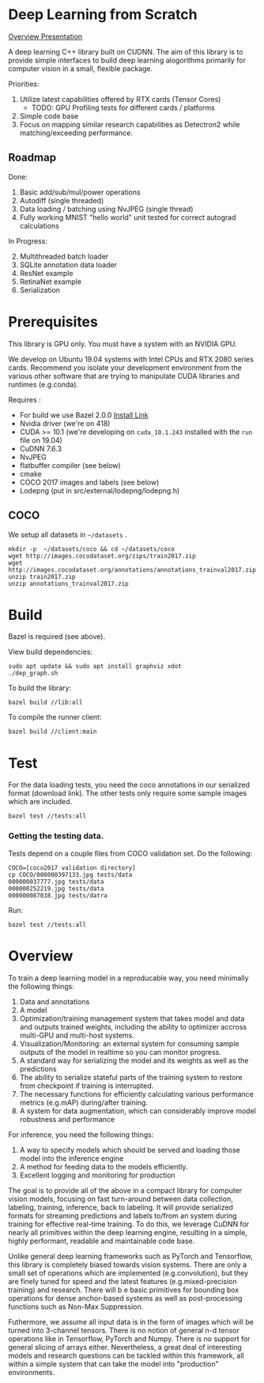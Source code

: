 # Deep Learning from Scratch

[Overview Presentation](https://docs.google.com/presentation/d/13iccyzgeLPLY2YbbjRyn206PnmnWebZJnQ1kIaA85Uk/edit?usp=sharing)

A deep learning C++ library built on CUDNN. The aim of this library is to provide simple interfaces to build deep learning 
alogorithms primarily for computer vision in a small, flexible package.

Priorities:

1. Utilize latest capabilities offered by RTX cards (Tensor Cores)
    - TODO: GPU Profiling tests for different cards / platforms
2. Simple code base
3. Focus on mapping similar research capabilities as Detectron2 while matching/exceeding performance.

## Roadmap 

Done: 

1. Basic add/sub/mul/power operations
2. Autodiff (single threaded)
3. Data loading / batching using NvJPEG (single thread)
4. Fully working MNIST "hello world" unit tested for correct autograd calculations

In Progress:

2. Multithreaded batch loader
3. SQLite annotation data loader
3. ResNet example
4. RetinaNet example
5. Serialization

# Prerequisites

This library is GPU only. You must have a system with an NVIDIA GPU.

We develop on Ubuntu 19.04 systems with Intel CPUs and RTX 2080 series cards. Recommend 
you isolate your development environment from the various other software that are trying 
to manipulate CUDA libraries and runtimes (e.g.conda).

Requires :

* For build we use Bazel 2.0.0 [Install Link](https://docs.bazel.build/versions/master/install-ubuntu.html)
* Nvidia driver (we're on 418)
* CUDA >= 10.1 (we're developing on `cuda_10.1.243` installed with the `run` file on 19.04)
* CuDNN 7.6.3 
* NvJPEG
* flatbuffer compiler (see below)
* cmake
* COCO 2017 images and labels (see below)
* Lodepng (put in src/external/lodepng/lodepng.h)

## COCO 

We setup all datasets in `~/datasets` .

``` 
mkdir -p  ~/datasets/coco && cd ~/datasets/coco
wget http://images.cocodataset.org/zips/train2017.zip
wget http://images.cocodataset.org/annotations/annotations_trainval2017.zip
unzip train2017.zip
unzip annotations_trainval2017.zip
```

# Build

Bazel is required (see above).

View build dependencies:

``` 
sudo apt update && sudo apt install graphviz xdot
./dep_graph.sh
```

To build the library:

```shell
bazel build //lib:all
```

To compile the runner client:

```
bazel build //client:main
```

# Test

For the data loading tests, you need the coco annotations in our serialized format (download link).
The other tests only require some sample images which are included. 

```
bazel test //tests:all
```

### Getting the testing data.

Tests depend on a couple files from COCO validation set. Do the following:

``` shell
COCO=[coco2017 validation directory]
cp COCO/000000397133.jpg tests/data 
000000037777.jpg tests/data
000000252219.jpg tests/data
000000087038.jpg tests/datra
```

Run:

``` shell
bazel test //tests:all
```

# Overview 

To train a deep learning model in a reproducable way, you need minimally the following things:

 1. Data and annotations
 2. A model
 3. Optimization/training management system that takes model and data and outputs trained weights, including the ability to optimizer accross multi-GPU and multi-host systems.
 4. Visualization/Monitoring: an external system for consuming sample outputs of the model in realtime so you can 
 monitor progress.
 5. A standard way for serializing the model and its weights as well as the predictions
 6. The ability to serialize stateful parts of the training system to restore from checkpoint if training is interrupted.
 7. The necessary functions for efficiently calculating various performance metrics (e.g.mAP) during/after training.
 8. A system for data augmentation, which can considerably improve model robustness and performance

For inference, you need the following things:

1. A way to specify models which should be served and loading those model into the inference engine
2. A method for feeding data to the models efficiently.
3. Excellent logging and monitoring for production

The goal is to provide all of the above in a compact library for computer vision models, focusing 
on fast turn-around between data collection, labeling, training, inference, back to labeling. It will provide serialized formats for streaming predictions and labels to/from an system during training for effective real-time training. To do this, we leverage CuDNN for nearly all primitives within the deep learning engine, resulting in a simple, highly performant, readable and maintainable code base.

Unlike general deep learning frameworks such as PyTorch and Tensorflow, this library is completely biased towards vision systems. There are only a small set of operations which are implemented (e.g.convolution), but they are finely tuned for speed and the latest features (e.g.mixed-precision training) and research. There will b e basic primitives for bounding box operations for dense anchor-based systems as well as post-processing functions such as Non-Max Suppression.

Futhermore, we assume all input data is in the form of images which will be turned into 3-channel tensors. There is no notion of general n-d tensor operations like in Tensorflow, PyTorch and Numpy. There is no support for general slicing of arrays either. Nevertheless, a great deal of interesting models and research questions can be tackled within this framework, all within a simple system that can take the model into "production" environments.

